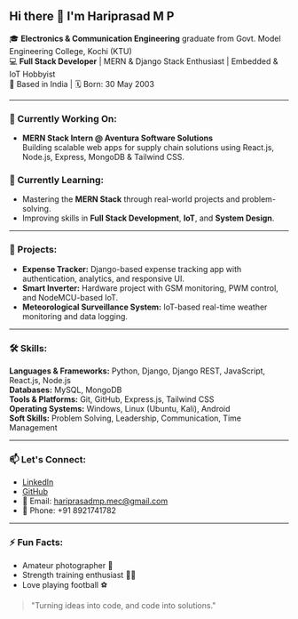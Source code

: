 ## Hi there 👋 I'm Hariprasad M P

🎓 **Electronics & Communication Engineering** graduate from Govt. Model Engineering College, Kochi (KTU)  
💻 **Full Stack Developer** | MERN & Django Stack Enthusiast | Embedded & IoT Hobbyist  
📍 Based in India | 🗓 Born: 30 May 2003

---

### 🔭 Currently Working On:
- **MERN Stack Intern @ Aventura Software Solutions**  
  Building scalable web apps for supply chain solutions using React.js, Node.js, Express, MongoDB & Tailwind CSS.

### 🌱 Currently Learning:
- Mastering the **MERN Stack** through real-world projects and problem-solving.
- Improving skills in **Full Stack Development**, **IoT**, and **System Design**.

---

### 🚀 Projects:
- **Expense Tracker:** Django-based expense tracking app with authentication, analytics, and responsive UI.
- **Smart Inverter:** Hardware project with GSM monitoring, PWM control, and NodeMCU-based IoT.
- **Meteorological Surveillance System:** IoT-based real-time weather monitoring and data logging.

---

### 🛠 Skills:
**Languages & Frameworks:** Python, Django, Django REST, JavaScript, React.js, Node.js  
**Databases:** MySQL, MongoDB  
**Tools & Platforms:** Git, GitHub, Express.js, Tailwind CSS  
**Operating Systems:** Windows, Linux (Ubuntu, Kali), Android  
**Soft Skills:** Problem Solving, Leadership, Communication, Time Management

---

### 📫 Let's Connect:
- [LinkedIn](https://www.linkedin.com/in/hariprasad-m-p/)
- [GitHub](https://github.com/hariprasadmanoj3)
- 📧 Email: hariprasadmp.mec@gmail.com
- 📱 Phone: +91 8921741782

---

### ⚡ Fun Facts:
- Amateur photographer 📸
- Strength training enthusiast 🏋️‍♂️
- Love playing football ⚽

> "Turning ideas into code, and code into solutions."

